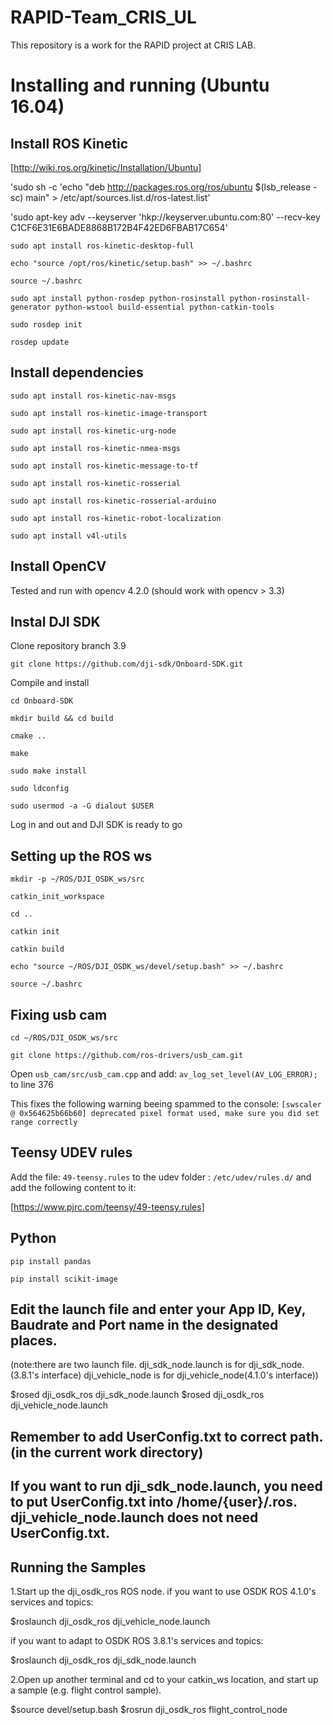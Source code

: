 # RAPID-Team_CRIS_UL
This repository is a work for the RAPID project at CRIS LAB.

# Installing and running (Ubuntu 16.04)

## Install ROS Kinetic
[http://wiki.ros.org/kinetic/Installation/Ubuntu]

'sudo sh -c 'echo "deb http://packages.ros.org/ros/ubuntu $(lsb_release -sc) main" > /etc/apt/sources.list.d/ros-latest.list'

'sudo apt-key adv --keyserver 'hkp://keyserver.ubuntu.com:80' --recv-key C1CF6E31E6BADE8868B172B4F42ED6FBAB17C654'

`sudo apt install ros-kinetic-desktop-full`

`echo "source /opt/ros/kinetic/setup.bash" >> ~/.bashrc`

`source ~/.bashrc`

`sudo apt install python-rosdep python-rosinstall python-rosinstall-generator python-wstool build-essential python-catkin-tools`

`sudo rosdep init`

`rosdep update`


## Install dependencies

`sudo apt install ros-kinetic-nav-msgs`

`sudo apt install ros-kinetic-image-transport`

`sudo apt install ros-kinetic-urg-node`

`sudo apt install ros-kinetic-nmea-msgs`

`sudo apt install ros-kinetic-message-to-tf`

`sudo apt install ros-kinetic-rosserial`

`sudo apt install ros-kinetic-rosserial-arduino`

`sudo apt install ros-kinetic-robot-localization`

`sudo apt install v4l-utils`

## Install OpenCV

Tested and run with opencv 4.2.0 (should work with opencv > 3.3)



## Instal DJI SDK

Clone repository branch 3.9

`git clone https://github.com/dji-sdk/Onboard-SDK.git`

Compile and install 

`cd Onboard-SDK`

`mkdir build && cd build`

`cmake ..`

`make`

`sudo make install`

`sudo ldconfig`

`sudo usermod -a -G dialout $USER`

Log in and out and DJI SDK is ready to go

## Setting up the ROS ws

`mkdir -p ~/ROS/DJI_OSDK_ws/src`

`catkin_init_workspace`

`cd ..`

`catkin init`

`catkin build`

`echo "source ~/ROS/DJI_OSDK_ws/devel/setup.bash" >> ~/.bashrc`

`source ~/.bashrc`

## Fixing usb cam

`cd ~/ROS/DJI_OSDK_ws/src`

`git clone https://github.com/ros-drivers/usb_cam.git`

Open `usb_cam/src/usb_cam.cpp` and add:
`av_log_set_level(AV_LOG_ERROR);`
to line 376

This fixes the following warning beeing spammed to the console:
`[swscaler @ 0x564625b66b60] deprecated pixel format used, make sure you did set range correctly`

## Teensy UDEV rules
Add the file: `49-teensy.rules` to the udev folder : `/etc/udev/rules.d/` and add the following content to it:

[https://www.pjrc.com/teensy/49-teensy.rules]


## Python

`pip install pandas`

`pip install scikit-image`

## Edit the launch file and enter your App ID, Key, Baudrate and Port name in the designated places.
(note:there are two launch file.
dji_sdk_node.launch is for dji_sdk_node.(3.8.1's interface)
dji_vehicle_node is for dji_vehicle_node(4.1.0's interface))

$rosed dji_osdk_ros dji_sdk_node.launch
$rosed dji_osdk_ros dji_vehicle_node.launch

## Remember to add UserConfig.txt to correct path.(in the current work directory)

## If you want to run dji_sdk_node.launch, you need to put UserConfig.txt into /home/{user}/.ros. dji_vehicle_node.launch does not need UserConfig.txt.

## Running the Samples
1.Start up the dji_osdk_ros ROS node.
if you want to use OSDK ROS 4.1.0's services and topics:

$roslaunch dji_osdk_ros dji_vehicle_node.launch

if you want to adapt to OSDK ROS 3.8.1's services and topics:

$roslaunch dji_osdk_ros dji_sdk_node.launch

2.Open up another terminal and cd to your catkin_ws location, and start up a sample (e.g. flight control sample).

$source devel/setup.bash
$rosrun dji_osdk_ros flight_control_node
